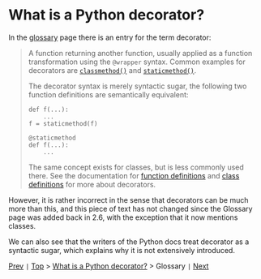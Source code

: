 # What is a Python decorator?

In the [glossary](https://docs.python.org/3/glossary.html#term-decorator) page there is an entry for the term decorator:

> A function returning another function, usually applied as a function transformation using the `@wrapper` syntax.
> Common examples for decorators are [`classmethod()`](https://docs.python.org/3/library/functions.html#classmethod) and [`staticmethod()`](https://docs.python.org/3/library/functions.html#staticmethod).
>
> The decorator syntax is merely syntactic sugar, the following two function definitions are semantically equivalent:
>
>     def f(...):
>         ...
>     f = staticmethod(f)
>
>     @staticmethod
>     def f(...):
>         ...
>
> The same concept exists for classes, but is less commonly used there.
> See the documentation for [function definitions](https://docs.python.org/3/reference/compound_stmts.html#function) and [class definitions](https://docs.python.org/3/reference/compound_stmts.html#class) for more about decorators.

However, it is rather incorrect in the sense that decorators can be much more than this,
and this piece of text has not changed since the Glossary page was added back in 2.6,
with the exception that it now mentions classes.

We can also see that the writers of the Python docs treat decorator as a syntactic sugar,
which explains why it is not extensively introduced.

[Prev](../1-pep-318/README.md) `|` [Top](../../README.md) > [What is a Python decorator?](../README.md) > Glossary `|` [Next](../3-definition/README.md)
